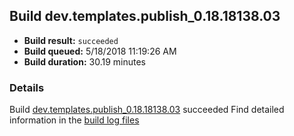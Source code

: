 ## Build dev.templates.publish_0.18.18138.03
- **Build result:** `succeeded`
- **Build queued:** 5/18/2018 11:19:26 AM
- **Build duration:** 30.19 minutes
### Details
Build [dev.templates.publish_0.18.18138.03](https://winappstudio.visualstudio.com/web/build.aspx?pcguid=a4ef43be-68ce-4195-a619-079b4d9834c2&builduri=vstfs%3a%2f%2f%2fBuild%2fBuild%2f25680) succeeded
Find detailed information in the [build log files](https://uwpctdiags.blob.core.windows.net/buildlogs/dev.templates.publish_0.18.18138.03_logs.zip)
